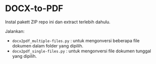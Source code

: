 # DOCX-to-PDF

Instal pakett ZIP repo ini dan extract terlebih dahulu.

Jalankan:
* `docx2pdf_multiple-files.py` : untuk mengonversi beberapa file dokumen dalam folder yang dipilih.
* `docx2pdf_single-files.py` : untuk mengonversi file dokumen tunggal yang dipilih.
